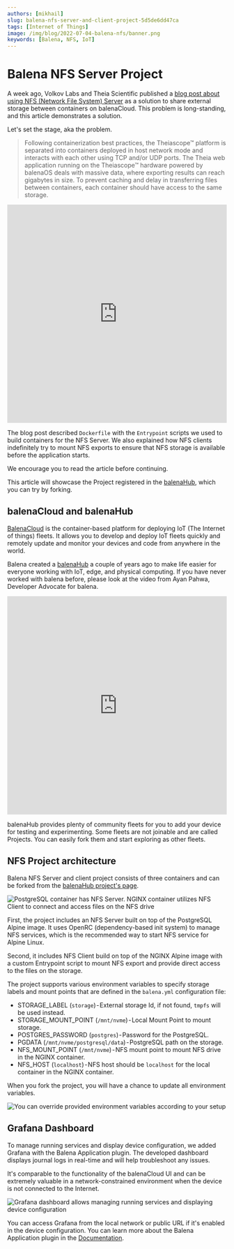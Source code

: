 ```yaml
---
authors: [mikhail]
slug: balena-nfs-server-and-client-project-5d5de6dd47ca
tags: [Internet of Things]
image: /img/blog/2022-07-04-balena-nfs/banner.png
keywords: [Balena, NFS, IoT]
---
```


# Balena NFS Server Project

A week ago, Volkov Labs and Theia Scientific published a [blog post about using NFS (Network File System) Server](https://www.balena.io/blog/using-nfs-server-to-share-external-storage-between-containers-balena/) as a solution to share external storage between containers on balenaCloud. This problem is long-standing, and this article demonstrates a solution.

<!--truncate-->

Let's set the stage, aka the problem.

> Following containerization best practices, the Theiascope™ platform is separated into containers deployed in host network mode and interacts with each other using TCP and/or UDP ports. The Theia web application running on the Theiascope™ hardware powered by balenaOS deals with massive data, where exporting results can reach gigabytes in size. To prevent caching and delay in transferring files between containers, each container should have access to the same storage.

<iframe width="100%" height="500" src="https://www.youtube.com/embed/_kyNSLeAT84" title="Using Network File System (NFS) in Balena | Share external storage between containers" frameBorder="0" allow="accelerometer; autoplay; clipboard-write; encrypted-media; gyroscope; picture-in-picture" allowFullScreen></iframe>

The blog post described `Dockerfile` with the `Entrypoint` scripts we used to build containers for the NFS Server. We also explained how NFS clients indefinitely try to mount NFS exports to ensure that NFS storage is available before the application starts.

We encourage you to read the article before continuing.

This article will showcase the Project registered in the [balenaHub](https://hub.balena.io/organizations/volkovlabs/projects/balena-nfs), which you can try by forking.

## balenaCloud and balenaHub

[BalenaCloud](https://www.balena.io/cloud/) is the container-based platform for deploying IoT (The Internet of things) fleets. It allows you to develop and deploy IoT fleets quickly and remotely update and monitor your devices and code from anywhere in the world.

Balena created a [balenaHub](https://hub.balena.io) a couple of years ago to make life easier for everyone working with IoT, edge, and physical computing. If you have never worked with balena before, please look at the video from Ayan Pahwa, Developer Advocate for balena.

<iframe width="100%" height="500" src="https://www.youtube.com/embed/1B2gyBSuvlE" title="Getting started with balena - add your first device to balenaCloud" frameBorder="0" allow="accelerometer; autoplay; clipboard-write; encrypted-media; gyroscope; picture-in-picture" allowFullScreen></iframe>

balenaHub provides plenty of community fleets for you to add your device for testing and experimenting. Some fleets are not joinable and are called Projects. You can easily fork them and start exploring as other fleets.

## NFS Project architecture

Balena NFS Server and client project consists of three containers and can be forked from the [balenaHub project's page](https://hub.balena.io/organizations/volkovlabs/projects/balena-nfs).

![PostgreSQL container has NFS Server. NGINX container utilizes NFS Client to connect and access files on the NFS drive](https://raw.githubusercontent.com/volkovlabs/balena-nfs/main/img/balena-nfs.png)

First, the project includes an NFS Server built on top of the PostgreSQL Alpine image. It uses OpenRC (dependency-based init system) to manage NFS services, which is the recommended way to start NFS service for Alpine Linux.

Second, it includes NFS Client build on top of the NGINX Alpine image with a custom Entrypoint script to mount NFS export and provide direct access to the files on the storage.

The project supports various environment variables to specify storage labels and mount points that are defined in the `balena.yml` configuration file:

- STORAGE_LABEL (`storage`) - External storage Id, if not found, `tmpfs` will be used instead.
- STORAGE_MOUNT_POINT (`/mnt/nvme`) - Local Mount Point to mount storage.
- POSTGRES_PASSWORD (`postgres`) - Password for the PostgreSQL.
- PGDATA (`/mnt/nvme/postgresql/data`) - PostgreSQL path on the storage.
- NFS_MOUNT_POINT (`/mnt/nvme`) - NFS mount point to mount NFS drive in the NGINX container.
- NFS_HOST (`localhost`) - NFS host should be `localhost` for the local container in the NGINX container.

When you fork the project, you will have a chance to update all environment variables.

![You can override provided environment variables according to your setup](fleet.png)

## Grafana Dashboard

To manage running services and display device configuration, we added Grafana with the Balena Application plugin. The developed dashboard displays journal logs in real-time and will help troubleshoot any issues.

It's comparable to the functionality of the balenaCloud UI and can be extremely valuable in a network-constrained environment when the device is not connected to the Internet.

![Grafana dashboard allows managing running services and displaying device configuration](dashboard.png)

You can access Grafana from the local network or public URL if it's enabled in the device configuration. You can learn more about the Balena Application plugin in the [Documentation](/plugins/volkovlabs-balena-app).
